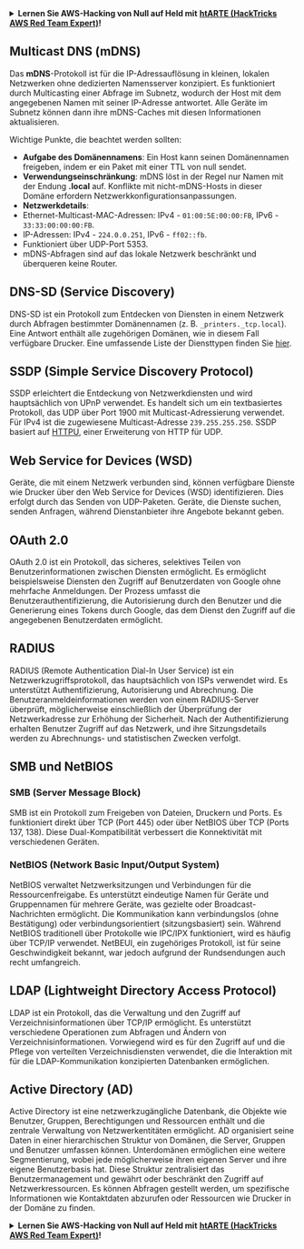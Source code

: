 <details>

<summary><strong>Lernen Sie AWS-Hacking von Null auf Held mit</strong> <a href="https://training.hacktricks.xyz/courses/arte"><strong>htARTE (HackTricks AWS Red Team Expert)</strong></a><strong>!</strong></summary>

Andere Möglichkeiten, HackTricks zu unterstützen:

* Wenn Sie Ihr **Unternehmen in HackTricks bewerben möchten** oder **HackTricks als PDF herunterladen möchten**, überprüfen Sie die [**ABONNEMENTPLÄNE**](https://github.com/sponsors/carlospolop)!
* Holen Sie sich das [**offizielle PEASS & HackTricks-Merchandise**](https://peass.creator-spring.com)
* Entdecken Sie [**The PEASS Family**](https://opensea.io/collection/the-peass-family), unsere Sammlung exklusiver [**NFTs**](https://opensea.io/collection/the-peass-family)
* **Treten Sie der** 💬 [**Discord-Gruppe**](https://discord.gg/hRep4RUj7f) oder der [**Telegram-Gruppe**](https://t.me/peass) bei oder **folgen** Sie uns auf **Twitter** 🐦 [**@hacktricks_live**](https://twitter.com/hacktricks_live)**.**
* **Teilen Sie Ihre Hacking-Tricks, indem Sie PRs an die** [**HackTricks**](https://github.com/carlospolop/hacktricks) und [**HackTricks Cloud**](https://github.com/carlospolop/hacktricks-cloud) GitHub-Repositories senden.

</details>


## Multicast DNS (mDNS)

Das **mDNS**-Protokoll ist für die IP-Adressauflösung in kleinen, lokalen Netzwerken ohne dedizierten Namensserver konzipiert. Es funktioniert durch Multicasting einer Abfrage im Subnetz, wodurch der Host mit dem angegebenen Namen mit seiner IP-Adresse antwortet. Alle Geräte im Subnetz können dann ihre mDNS-Caches mit diesen Informationen aktualisieren.

Wichtige Punkte, die beachtet werden sollten:
- **Aufgabe des Domänennamens**: Ein Host kann seinen Domänennamen freigeben, indem er ein Paket mit einer TTL von null sendet.
- **Verwendungseinschränkung**: mDNS löst in der Regel nur Namen mit der Endung **.local** auf. Konflikte mit nicht-mDNS-Hosts in dieser Domäne erfordern Netzwerkkonfigurationsanpassungen.
- **Netzwerkdetails**:
- Ethernet-Multicast-MAC-Adressen: IPv4 - `01:00:5E:00:00:FB`, IPv6 - `33:33:00:00:00:FB`.
- IP-Adressen: IPv4 - `224.0.0.251`, IPv6 - `ff02::fb`.
- Funktioniert über UDP-Port 5353.
- mDNS-Abfragen sind auf das lokale Netzwerk beschränkt und überqueren keine Router.

## DNS-SD (Service Discovery)

DNS-SD ist ein Protokoll zum Entdecken von Diensten in einem Netzwerk durch Abfragen bestimmter Domänennamen (z. B. `_printers._tcp.local`). Eine Antwort enthält alle zugehörigen Domänen, wie in diesem Fall verfügbare Drucker. Eine umfassende Liste der Diensttypen finden Sie [hier](http://www.dns-sd.org/ServiceTypes.html).

## SSDP (Simple Service Discovery Protocol)

SSDP erleichtert die Entdeckung von Netzwerkdiensten und wird hauptsächlich von UPnP verwendet. Es handelt sich um ein textbasiertes Protokoll, das UDP über Port 1900 mit Multicast-Adressierung verwendet. Für IPv4 ist die zugewiesene Multicast-Adresse `239.255.255.250`. SSDP basiert auf [HTTPU](https://en.wikipedia.org/wiki/HTTPU), einer Erweiterung von HTTP für UDP.


## Web Service for Devices (WSD)
Geräte, die mit einem Netzwerk verbunden sind, können verfügbare Dienste wie Drucker über den Web Service for Devices (WSD) identifizieren. Dies erfolgt durch das Senden von UDP-Paketen. Geräte, die Dienste suchen, senden Anfragen, während Dienstanbieter ihre Angebote bekannt geben.

## OAuth 2.0
OAuth 2.0 ist ein Protokoll, das sicheres, selektives Teilen von Benutzerinformationen zwischen Diensten ermöglicht. Es ermöglicht beispielsweise Diensten den Zugriff auf Benutzerdaten von Google ohne mehrfache Anmeldungen. Der Prozess umfasst die Benutzerauthentifizierung, die Autorisierung durch den Benutzer und die Generierung eines Tokens durch Google, das dem Dienst den Zugriff auf die angegebenen Benutzerdaten ermöglicht.

## RADIUS
RADIUS (Remote Authentication Dial-In User Service) ist ein Netzwerkzugriffsprotokoll, das hauptsächlich von ISPs verwendet wird. Es unterstützt Authentifizierung, Autorisierung und Abrechnung. Die Benutzeranmeldeinformationen werden von einem RADIUS-Server überprüft, möglicherweise einschließlich der Überprüfung der Netzwerkadresse zur Erhöhung der Sicherheit. Nach der Authentifizierung erhalten Benutzer Zugriff auf das Netzwerk, und ihre Sitzungsdetails werden zu Abrechnungs- und statistischen Zwecken verfolgt.

## SMB und NetBIOS

### SMB (Server Message Block)
SMB ist ein Protokoll zum Freigeben von Dateien, Druckern und Ports. Es funktioniert direkt über TCP (Port 445) oder über NetBIOS über TCP (Ports 137, 138). Diese Dual-Kompatibilität verbessert die Konnektivität mit verschiedenen Geräten.

### NetBIOS (Network Basic Input/Output System)
NetBIOS verwaltet Netzwerksitzungen und Verbindungen für die Ressourcenfreigabe. Es unterstützt eindeutige Namen für Geräte und Gruppennamen für mehrere Geräte, was gezielte oder Broadcast-Nachrichten ermöglicht. Die Kommunikation kann verbindungslos (ohne Bestätigung) oder verbindungsorientiert (sitzungsbasiert) sein. Während NetBIOS traditionell über Protokolle wie IPC/IPX funktioniert, wird es häufig über TCP/IP verwendet. NetBEUI, ein zugehöriges Protokoll, ist für seine Geschwindigkeit bekannt, war jedoch aufgrund der Rundsendungen auch recht umfangreich.

## LDAP (Lightweight Directory Access Protocol)
LDAP ist ein Protokoll, das die Verwaltung und den Zugriff auf Verzeichnisinformationen über TCP/IP ermöglicht. Es unterstützt verschiedene Operationen zum Abfragen und Ändern von Verzeichnisinformationen. Vorwiegend wird es für den Zugriff auf und die Pflege von verteilten Verzeichnisdiensten verwendet, die die Interaktion mit für die LDAP-Kommunikation konzipierten Datenbanken ermöglichen.

## Active Directory (AD)
Active Directory ist eine netzwerkzugängliche Datenbank, die Objekte wie Benutzer, Gruppen, Berechtigungen und Ressourcen enthält und die zentrale Verwaltung von Netzwerkentitäten ermöglicht. AD organisiert seine Daten in einer hierarchischen Struktur von Domänen, die Server, Gruppen und Benutzer umfassen können. Unterdomänen ermöglichen eine weitere Segmentierung, wobei jede möglicherweise ihren eigenen Server und ihre eigene Benutzerbasis hat. Diese Struktur zentralisiert das Benutzermanagement und gewährt oder beschränkt den Zugriff auf Netzwerkressourcen. Es können Abfragen gestellt werden, um spezifische Informationen wie Kontaktdaten abzurufen oder Ressourcen wie Drucker in der Domäne zu finden.


<details>

<summary><strong>Lernen Sie AWS-Hacking von Null auf Held mit</strong> <a href="https://training.hacktricks.xyz/courses/arte"><strong>htARTE (HackTricks AWS Red Team Expert)</strong></a><strong>!</strong></summary>

Andere Möglichkeiten, HackTricks zu unterstützen:

* Wenn Sie Ihr **Unternehmen in HackTricks bewerben möchten** oder **HackTricks als PDF herunterladen möchten**, überprüfen Sie die [**ABONNEMENTPLÄNE**](https://github.com/sponsors/carlospolop)!
* Holen Sie sich das [**offizielle PEASS & HackTricks-Merchandise**](https://peass.creator-spring.com)
* Entdecken Sie [**The PEASS Family**](https://opensea.io/collection/the-peass-family), unsere Sammlung exklusiver [**NFTs**](https://opensea.io/collection/the-peass-family)
* **Treten Sie der** 💬 [**Discord-Gruppe**](https://discord.gg/hRep4RUj7f) oder der [**Telegram-Gruppe**](https://t.me/peass) bei oder **folgen** Sie uns auf **Twitter** 🐦 [**@hacktricks_live**](https://twitter.com/hacktricks_live)**.**
* **Teilen Sie Ihre Hacking-Tricks, indem Sie PRs an die** [**HackTricks**](https://github.com/carlospolop/hacktricks) und [**HackTricks Cloud**](https://github.com/carlospolop/hacktricks-cloud) GitHub-Repositories senden.

</details>
